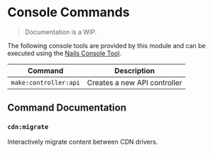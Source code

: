# Console Commands
> Documentation is a WIP.


The following console tools are provided by this module and can be executed using the [Nails Console Tool](https://github.com/nails/module-console).


| Command               | Description                  |
|-----------------------|------------------------------|
| `make:controller:api` | Creates a new API controller |


## Command Documentation



### `cdn:migrate`

Interactively migrate content between CDN drivers.
